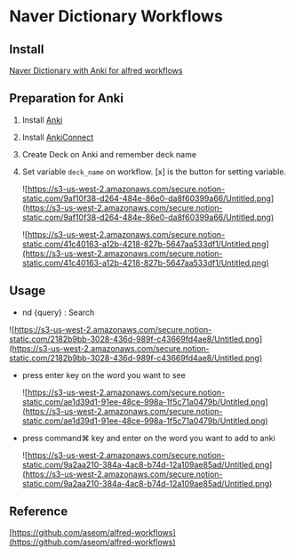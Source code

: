 # Naver Dictionary Workflows

## Install

[Naver Dictionary with Anki for alfred workflows](https://github.com/WiseSquid/Naver-Dictionary-with-Anki-for-alfred-workflow/releases/tag/1.0.0)

## Preparation for Anki

1. Install [Anki](https://apps.ankiweb.net)
2. Install [AnkiConnect](https://ankiweb.net/shared/info/2055492159)
3. Create Deck on Anki and remember deck name
4. Set variable `deck_name` on workflow. [x] is the button for setting variable. 

    ![https://s3-us-west-2.amazonaws.com/secure.notion-static.com/9af10f38-d264-484e-86e0-da8f60399a66/Untitled.png](https://s3-us-west-2.amazonaws.com/secure.notion-static.com/9af10f38-d264-484e-86e0-da8f60399a66/Untitled.png)

    ![https://s3-us-west-2.amazonaws.com/secure.notion-static.com/41c40163-a12b-4218-827b-5647aa533df1/Untitled.png](https://s3-us-west-2.amazonaws.com/secure.notion-static.com/41c40163-a12b-4218-827b-5647aa533df1/Untitled.png)

## Usage

- nd {query} : Search

![https://s3-us-west-2.amazonaws.com/secure.notion-static.com/2182b9bb-3028-436d-989f-c43669fd4ae8/Untitled.png](https://s3-us-west-2.amazonaws.com/secure.notion-static.com/2182b9bb-3028-436d-989f-c43669fd4ae8/Untitled.png)

- press enter key on the word you want to see

    ![https://s3-us-west-2.amazonaws.com/secure.notion-static.com/ae1d39d1-91ee-48ce-998a-1f5c71a0479b/Untitled.png](https://s3-us-west-2.amazonaws.com/secure.notion-static.com/ae1d39d1-91ee-48ce-998a-1f5c71a0479b/Untitled.png)

- press command⌘ key and enter on the word you want to add to anki

    ![https://s3-us-west-2.amazonaws.com/secure.notion-static.com/9a2aa210-384a-4ac8-b74d-12a109ae85ad/Untitled.png](https://s3-us-west-2.amazonaws.com/secure.notion-static.com/9a2aa210-384a-4ac8-b74d-12a109ae85ad/Untitled.png)

## Reference

[https://github.com/aseom/alfred-workflows](https://github.com/aseom/alfred-workflows)
